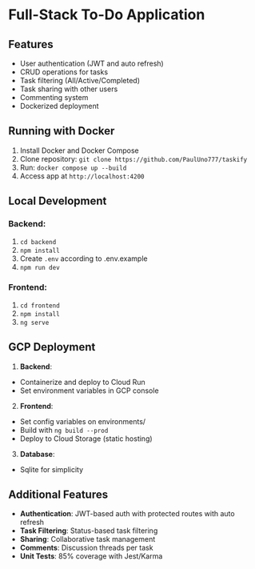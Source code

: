 # Full-Stack To-Do Application

## Features

- User authentication (JWT and auto refresh)
- CRUD operations for tasks
- Task filtering (All/Active/Completed)
- Task sharing with other users
- Commenting system
- Dockerized deployment

## Running with Docker

1. Install Docker and Docker Compose
2. Clone repository: `git clone https://github.com/PaulUno777/taskify`
3. Run: `docker compose up --build`
4. Access app at `http://localhost:4200`

## Local Development

### Backend:

1. `cd backend`
2. `npm install`
3. Create `.env` according to .env.example
4. `npm run dev`

### Frontend:

1. `cd frontend`
2. `npm install`
3. `ng serve`

## GCP Deployment

1. **Backend**:

- Containerize and deploy to Cloud Run
- Set environment variables in GCP console

2. **Frontend**:

- Set config variables on environments/
- Build with `ng build --prod`
- Deploy to Cloud Storage (static hosting)

3. **Database**:

- Sqlite for simplicity

## Additional Features

- **Authentication**: JWT-based auth with protected routes with auto refresh
- **Task Filtering**: Status-based task filtering
- **Sharing**: Collaborative task management
- **Comments**: Discussion threads per task
- **Unit Tests**: 85% coverage with Jest/Karma
